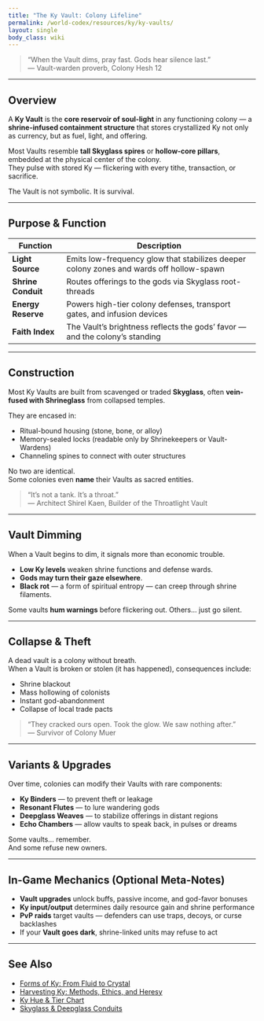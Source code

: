 ```yaml
---
title: "The Ky Vault: Colony Lifeline"
permalink: /world-codex/resources/ky/ky-vaults/
layout: single
body_class: wiki
---
```


> “When the Vault dims, pray fast. Gods hear silence last.”  
> — Vault-warden proverb, Colony Hesh 12

---

## Overview

A **Ky Vault** is the **core reservoir of soul-light** in any functioning colony — a **shrine-infused containment structure** that stores crystallized Ky not only as currency, but as fuel, light, and offering.

Most Vaults resemble **tall Skyglass spires** or **hollow-core pillars**, embedded at the physical center of the colony.  
They pulse with stored Ky — flickering with every tithe, transaction, or sacrifice.

The Vault is not symbolic. It is survival.

---

## Purpose & Function

| Function | Description |
|----------|-------------|
| **Light Source** | Emits low-frequency glow that stabilizes deeper colony zones and wards off hollow-spawn |
| **Shrine Conduit** | Routes offerings to the gods via Skyglass root-threads |
| **Energy Reserve** | Powers high-tier colony defenses, transport gates, and infusion devices |
| **Faith Index** | The Vault’s brightness reflects the gods’ favor — and the colony’s standing |

---

## Construction

Most Ky Vaults are built from scavenged or traded **Skyglass**, often **vein-fused with Shrineglass** from collapsed temples.

They are encased in:

- Ritual-bound housing (stone, bone, or alloy)
- Memory-sealed locks (readable only by Shrinekeepers or Vault-Wardens)
- Channeling spines to connect with outer structures

No two are identical.  
Some colonies even **name** their Vaults as sacred entities.

> “It’s not a tank. It’s a throat.”  
> — Architect Shirel Kaen, Builder of the Throatlight Vault

---

## Vault Dimming

When a Vault begins to dim, it signals more than economic trouble.

- **Low Ky levels** weaken shrine functions and defense wards.
- **Gods may turn their gaze elsewhere**.
- **Black rot** — a form of spiritual entropy — can creep through shrine filaments.

Some vaults **hum warnings** before flickering out. Others… just go silent.

---

## Collapse & Theft

A dead vault is a colony without breath.  
When a Vault is broken or stolen (it has happened), consequences include:

- Shrine blackout
- Mass hollowing of colonists
- Instant god-abandonment
- Collapse of local trade pacts

> “They cracked ours open. Took the glow. We saw nothing after.”  
> — Survivor of Colony Muer

---

## Variants & Upgrades

Over time, colonies can modify their Vaults with rare components:

- **Ky Binders** — to prevent theft or leakage
- **Resonant Flutes** — to lure wandering gods
- **Deepglass Weaves** — to stabilize offerings in distant regions
- **Echo Chambers** — allow vaults to speak back, in pulses or dreams

Some vaults… remember.  
And some refuse new owners.

---

## In-Game Mechanics (Optional Meta-Notes)

- **Vault upgrades** unlock buffs, passive income, and god-favor bonuses
- **Ky input/output** determines daily resource gain and shrine performance
- **PvP raids** target vaults — defenders can use traps, decoys, or curse backlashes
- If your **Vault goes dark**, shrine-linked units may refuse to act

---

## See Also

- [Forms of Ky: From Fluid to Crystal](/world-codex/resources/ky/forms-of-ky/)
- [Harvesting Ky: Methods, Ethics, and Heresy](/world-codex/resources/ky/ky-harvesting/)
- [Ky Hue & Tier Chart](/world-codex/resources/ky/ky-tier-system/)
- [Skyglass & Deepglass Conduits](/world-codex/resources/ky/skyglass-network/)
